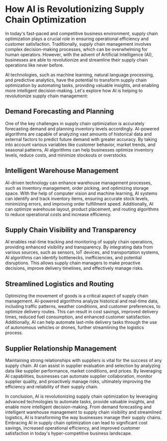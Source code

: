 # How AI is Revolutionizing Supply Chain Optimization

In today's fast-paced and competitive business environment, supply chain optimization plays a crucial role in ensuring operational efficiency and customer satisfaction. Traditionally, supply chain management involves complex decision-making processes, which can be overwhelming for human operators. However, with the advent of Artificial Intelligence (AI), businesses are able to revolutionize and streamline their supply chain operations like never before.

AI technologies, such as machine learning, natural language processing, and predictive analytics, have the potential to transform supply chain optimization by automating tasks, providing valuable insights, and enabling more intelligent decision-making. Let's explore how AI is helping to revolutionize supply chain management:

## Demand Forecasting and Planning

One of the key challenges in supply chain optimization is accurately forecasting demand and planning inventory levels accordingly. AI-powered algorithms are capable of analyzing vast amounts of historical data and external factors to predict future demand with greater accuracy. By taking into account various variables like customer behavior, market trends, and seasonal patterns, AI algorithms can help businesses optimize inventory levels, reduce costs, and minimize stockouts or overstocks.

## Intelligent Warehouse Management

AI-driven technology can enhance warehouse management processes, such as inventory management, order picking, and optimizing storage space. With the help of computer vision and machine learning, AI systems can identify and track inventory items, ensuring accurate stock levels, minimizing errors, and improving order fulfillment speed. Additionally, AI can optimize warehouse layout, product placement, and routing algorithms to reduce operational costs and increase efficiency.

## Supply Chain Visibility and Transparency

AI enables real-time tracking and monitoring of supply chain operations, providing enhanced visibility and transparency. By integrating data from various sources, such as sensors, IoT devices, and transportation systems, AI algorithms can identify bottlenecks, inefficiencies, and potential disruptions. This allows supply chain managers to make proactive decisions, improve delivery timelines, and effectively manage risks.

## Streamlined Logistics and Routing

Optimizing the movement of goods is a critical aspect of supply chain management. AI-powered algorithms analyze historical and real-time data, including traffic patterns, weather conditions, and customer preferences, to optimize delivery routes. This can result in cost savings, improved delivery times, reduced fuel consumption, and enhanced customer satisfaction. Additionally, AI can help automate last-mile delivery tasks through the use of autonomous vehicles or drones, further streamlining the logistics process.

## Supplier Relationship Management

Maintaining strong relationships with suppliers is vital for the success of any supply chain. AI can assist in supplier evaluation and selection by analyzing data like supplier performance, market conditions, and prices. By leveraging AI capabilities, businesses can automate supplier collaboration, monitor supplier quality, and proactively manage risks, ultimately improving the efficiency and reliability of their supply chain.

In conclusion, AI is revolutionizing supply chain optimization by leveraging advanced technologies to automate tasks, provide valuable insights, and enable more intelligent decision-making. From demand forecasting and intelligent warehouse management to supply chain visibility and streamlined logistics, AI is transforming the way businesses manage their supply chains. Embracing AI in supply chain optimization can lead to significant cost savings, increased operational efficiency, and improved customer satisfaction in today's hyper-competitive business landscape.